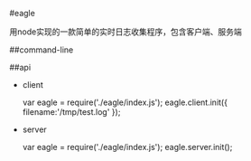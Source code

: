 #eagle

用node实现的一款简单的实时日志收集程序，包含客户端、服务端

##command-line


##api

* client

	var eagle = require('./eagle/index.js');
	eagle.client.init({
		filename:'/tmp/test.log'
	});

* server

	var eagle = require('./eagle/index.js');
	eagle.server.init();	

